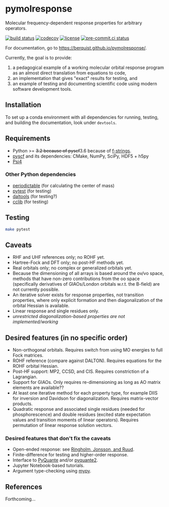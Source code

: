 # pymolresponse

Molecular frequency-dependent response properties for arbitrary operators.

[![build status](https://github.com/berquist/pymolresponse/actions/workflows/test.yml/badge.svg)](https://github.com/berquist/pymolresponse/blob/main/.github/workflows/test.yml)
[![codecov](https://codecov.io/gh/berquist/pymolresponse/branch/main/graph/badge.svg)](https://codecov.io/gh/berquist/pymolresponse)
[![license](https://img.shields.io/badge/License-BSD%203--Clause-blue.svg?style=flat)](https://github.com/berquist/pymolresponse/blob/main/LICENSE)
[![pre-commit.ci status](https://results.pre-commit.ci/badge/github/berquist/pymolresponse/main.svg)](https://results.pre-commit.ci/latest/github/berquist/pymolresponse/main)

For documentation, go to https://berquist.github.io/pymolresponse/.

Currently, the goal is to provide:

1. a pedagogical example of a working molecular orbital response program as an almost direct translation from equations to code,
2. an implementation that gives "exact" results for testing, and
3. an example of testing and documenting scientific code using modern software development tools.

## Installation

To set up a conda environment with all dependencies for running, testing, and building the documentation, look under `devtools`.

## Requirements

* Python >= ~~3.2 because of pyscf~~3.6 because of [f-strings](https://cito.github.io/blog/f-strings/).
* [pyscf](https://github.com/sunqm/pyscf) and its dependencies: CMake, NumPy, SciPy, HDF5 + h5py
* [Psi4](https://psicode.org/)

### Other Python dependencies

* [periodictable](https://github.com/pkienzle/periodictable) (for calculating the center of mass)
* [pytest](http://doc.pytest.org/en/latest/) (for testing)
* [daltools](https://github.com/vahtras/daltools) (for testing?)
* [cclib](https://github.com/cclib/cclib) (for testing)

## Testing

```bash
make pytest
```

## Caveats

* RHF and UHF references only; no ROHF yet.
* Hartree-Fock and DFT only; no post-HF methods yet.
* Real orbitals only; no complex or generalized orbitals yet.
* Because the dimensioning of all arrays is based around the ov/vo space, methods that have non-zero contributions from the oo space (specifically derivatives of GIAOs/London orbitals w.r.t. the B-field) are not currently possible.
* An iterative solver exists for response properties, not transition properties, where only explicit formation and then diagonalization of the orbital Hessian is available.
* Linear response and single residues only.
* _unrestricted diagonalization-based properties are not implemented/working_

## Desired features (in no specific order)

* Non-orthogonal orbitals. Requires switch from using MO energies to full Fock matrices.
* ROHF reference (compare against DALTON). Requires equations for the ROHF orbital Hessian.
* Post-HF support: MP2, CCSD, and CIS. Requires constriction of a Lagrangian.
* Support for GIAOs. Only requires re-dimensioning as long as AO matrix elements are available??
* At least one iterative method for each property type, for example DIIS for inversion and Davidson for diagonalization. Requires matrix-vector products.
* Quadratic response and associated single residues (needed for phosphorescence) and double residues (excited state expectation values and transition moments of linear operators). Requires permutation of linear response solution vectors.

### Desired features that don't fix the caveats

* Open-ended response: see [Ringholm, Jonsson, and Ruud](https://doi.org/10.1002/jcc.23533).
* Finite-difference for testing and higher-order response.
* Interface to [PyQuante](https://github.com/berquist/pyquante) and/or [pyquante2](https://github.com/rpmuller/pyquante2).
* Jupyter Notebook-based tutorials.
* Argument type-checking using [mypy](http://mypy-lang.org/).

## References

Forthcoming...
